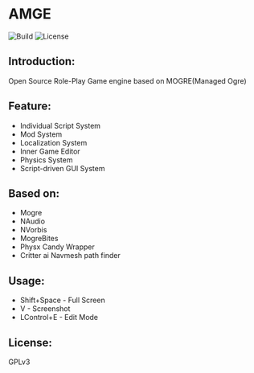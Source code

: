 # AMGE
![Build](https://travis-ci.org/cookgreen/AMGE.svg?branch=dev) ![License](https://img.shields.io/badge/License-GPL-blue.svg)

## Introduction:
Open Source Role-Play Game engine based on MOGRE(Managed Ogre)

## Feature:
* Individual Script System
* Mod System
* Localization System
* Inner Game Editor  
* Physics System  
* Script-driven GUI System  

## Based on:
* Mogre  
* NAudio  
* NVorbis  
* MogreBites  
* Physx Candy Wrapper
* Critter ai Navmesh path finder

## Usage:
* Shift+Space - Full Screen
* V - Screenshot
* LControl+E - Edit Mode

## License:
GPLv3
